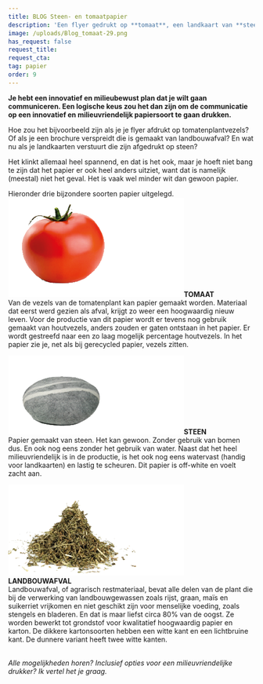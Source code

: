 ```yaml
---
title: BLOG Steen- en tomaatpapier
description: 'Een flyer gedrukt op **tomaat**, een landkaart van **steen**...'
image: /uploads/Blog_tomaat-29.png
has_request: false
request_title: 
request_cta:
tag: papier
order: 9
---
```


**Je hebt een innovatief en milieubewust plan dat je wilt gaan communiceren. Een logische keus zou het dan zijn om de communicatie op een innovatief en milieuvriendelijk papiersoort te gaan drukken.&nbsp;**

Hoe zou het bijvoorbeeld zijn als je je flyer afdrukt op tomatenplantvezels? Of als je een brochure verspreidt die is gemaakt van landbouwafval? En wat nu als je landkaarten verstuurt die zijn afgedrukt op steen?&nbsp;

Het klinkt allemaal heel spannend, en dat is het ook, maar je hoeft niet bang te zijn dat het papier er ook heel anders uitziet, want dat is namelijk (meestal) niet het geval. Het is vaak wel minder wit dan gewoon papier.

Hieronder drie bijzondere soorten papier uitgelegd. &nbsp;![](/uploads/blog-steenpapier-29.png)**TOMAAT**<br>Van de vezels van de tomatenplant kan papier gemaakt worden. Materiaal dat eerst werd gezien als afval, krijgt zo weer een hoogwaardig nieuw leven. Voor de productie van dit papier wordt er tevens nog gebruik gemaakt van houtvezels, anders zouden er gaten ontstaan in het papier. Er wordt gestreefd naar een zo laag mogelijk percentage houtvezels. In het papier zie je, net als bij gerecycled papier, vezels zitten.&nbsp;

![](/uploads/blog-steenpapier-30.png)**STEEN**<br>Papier gemaakt van steen. Het kan gewoon. Zonder gebruik van bomen dus. En ook nog eens zonder het gebruik van water. Naast dat het heel milieuvriendelijk is in de productie, is het ook nog eens watervast (handig voor landkaarten) en lastig te scheuren. Dit papier is off-white en voelt zacht aan.

**![](/uploads/blog-steenpapier-31.png)<br>LANDBOUWAFVAL**<br>Landbouwafval, of agrarisch restmateriaal, bevat alle delen van de plant die bij de verwerking van landbouwgewassen zoals rijst, graan, ma&iuml;s en suikerriet vrijkomen en niet geschikt zijn voor menselijke voeding, zoals stengels en bladeren. En dat is maar liefst circa 80% van de oogst. Ze worden bewerkt tot grondstof voor kwalitatief hoogwaardig papier en karton. De dikkere kartonsoorten hebben een witte kant en een lichtbruine kant. De dunnere variant heeft twee witte kanten.

<br>*Alle mogelijkheden horen? Inclusief opties voor een milieuvriendelijke drukker? Ik vertel het je graag.*